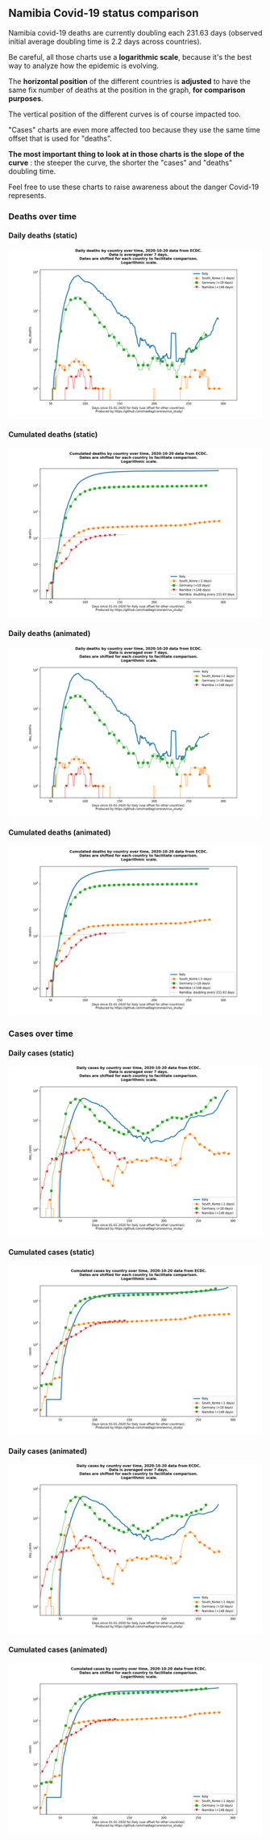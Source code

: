 ## Namibia Covid-19 status comparison 

Namibia covid-19 deaths are currently doubling each 231.63 days (observed initial average doubling time is 2.2 days across countries).



Be careful, all those charts use a **logarithmic scale**, because it's the best way to analyze how the epidemic is evolving.
 
The **horizontal position** of the different countries is **adjusted** to have the same fix number of deaths at the position in the graph, **for comparison purposes**.

The vertical position of the different curves is of course impacted too.

"Cases" charts are even more affected too because they use the same time offset that is used for "deaths".

**The most important thing to look at in those charts is the slope of the curve** : the steeper the curve, the shorter the "cases" and "deaths" doubling time.

Feel free to use these charts to raise awareness about the danger Covid-19 represents. 


 
### Deaths over time
 
#### Daily deaths (static)
![Namibia covid-19 daily deaths static chart](https://raw.githubusercontent.com/madlag/coronavirus_study/master/notebooks/graphs/2020-10-20/countries/Namibia/2020-10-20_Namibia_day_deaths.png "Namibia covid-19 day_deaths static chart")   
 
#### Cumulated deaths (static)
![Namibia covid-19 cumulated deaths static chart](https://raw.githubusercontent.com/madlag/coronavirus_study/master/notebooks/graphs/2020-10-20/countries/Namibia/2020-10-20_Namibia_deaths.png "Namibia covid-19 deaths static chart")   
 
#### Daily deaths (animated)
![Namibia covid-19 daily deaths animated chart](https://raw.githubusercontent.com/madlag/coronavirus_study/master/notebooks/graphs/2020-10-20/countries/Namibia/2020-10-20_Namibia_day_deaths.gif "Namibia covid-19 day_deaths animated chart")   
 
#### Cumulated deaths (animated)
![Namibia covid-19 cumulated deaths animated chart](https://raw.githubusercontent.com/madlag/coronavirus_study/master/notebooks/graphs/2020-10-20/countries/Namibia/2020-10-20_Namibia_deaths.gif "Namibia covid-19 deaths animated chart")   

 
### Cases over time
 
#### Daily cases (static)
![Namibia covid-19 daily cases static chart](https://raw.githubusercontent.com/madlag/coronavirus_study/master/notebooks/graphs/2020-10-20/countries/Namibia/2020-10-20_Namibia_day_cases.png "Namibia covid-19 day_cases static chart")   
 
#### Cumulated cases (static)
![Namibia covid-19 cumulated cases static chart](https://raw.githubusercontent.com/madlag/coronavirus_study/master/notebooks/graphs/2020-10-20/countries/Namibia/2020-10-20_Namibia_cases.png "Namibia covid-19 cases static chart")   
 
#### Daily cases (animated)
![Namibia covid-19 daily cases animated chart](https://raw.githubusercontent.com/madlag/coronavirus_study/master/notebooks/graphs/2020-10-20/countries/Namibia/2020-10-20_Namibia_day_cases.gif "Namibia covid-19 day_cases animated chart")   
 
#### Cumulated cases (animated)
![Namibia covid-19 cumulated cases animated chart](https://raw.githubusercontent.com/madlag/coronavirus_study/master/notebooks/graphs/2020-10-20/countries/Namibia/2020-10-20_Namibia_cases.gif "Namibia covid-19 cases animated chart")   

